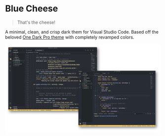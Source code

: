 # Blue Cheese
> That's the cheese!

A minimal, clean, and crisp dark them for Visual Studio Code. Based off the beloved [One Dark Pro theme](https://marketplace.visualstudio.com/items?itemName=zhuangtongfa.Material-theme) with completely revamped colors.

![Example with Python and Javascript](images/example.png)

